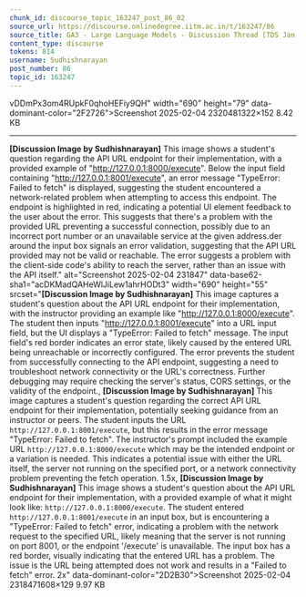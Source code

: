 ```yaml
---
chunk_id: discourse_topic_163247_post_86_02
source_url: https://discourse.onlinedegree.iitm.ac.in/t/163247/86
source_title: GA3 - Large Language Models - Discussion Thread [TDS Jan 2025]
content_type: discourse
tokens: 814
username: Sudhishnarayan
post_number: 86
topic_id: 163247
---
```


vDDmPx3om4RUpkF0qhoHEFiy9QH" width="690" height="79" data-dominant-color="2F2726">Screenshot 2025-02-04 2320481322×152 8.42 KB

---

**[Discussion Image by Sudhishnarayan]** This image shows a student's question regarding the API URL endpoint for their implementation, with a provided example of "http://127.0.0.1:8000/execute". Below the input field containing "http://127.0.0.1:8001/execute", an error message "TypeError: Failed to fetch" is displayed, suggesting the student encountered a network-related problem when attempting to access this endpoint. The endpoint is highlighted in red, indicating a potential UI element feedback to the user about the error. This suggests that there's a problem with the provided URL preventing a successful connection, possibly due to an incorrect port number or an unavailable service at the given address.der around the input box signals an error validation, suggesting that the API URL provided may not be valid or reachable. The error suggests a problem with the client-side code's ability to reach the server, rather than an issue with the API itself." alt="Screenshot 2025-02-04 231847" data-base62-sha1="acDKMadQAHeWlJiLew1ahrHODt3" width="690" height="55" srcset="**[Discussion Image by Sudhishnarayan]** This image captures a student's question about the API URL endpoint for their implementation, with the instructor providing an example like "http://127.0.0.1:8000/execute". The student then inputs "http://127.0.0.1:8001/execute" into a URL input field, but the UI displays a "TypeError: Failed to fetch" message. The input field's red border indicates an error state, likely caused by the entered URL being unreachable or incorrectly configured. The error prevents the student from successfully connecting to the API endpoint, suggesting a need to troubleshoot network connectivity or the URL's correctness. Further debugging may require checking the server's status, CORS settings, or the validity of the endpoint., **[Discussion Image by Sudhishnarayan]** This image captures a student's question regarding the correct API URL endpoint for their implementation, potentially seeking guidance from an instructor or peers. The student inputs the URL `http://127.0.0.1:8001/execute`, but this results in the error message "TypeError: Failed to fetch". The instructor's prompt included the example URL `http://127.0.0.1:8000/execute` which may be the intended endpoint or a variation is needed. This indicates a potential issue with either the URL itself, the server not running on the specified port, or a network connectivity problem preventing the fetch operation. 1.5x, **[Discussion Image by Sudhishnarayan]** This image shows a student's question about the API URL endpoint for their implementation, with a provided example of what it might look like: `http://127.0.0.1:8000/execute`. The student entered `http://127.0.0.1:8001/execute` in an input box, but is encountering a "TypeError: Failed to fetch" error, indicating a problem with the network request to the specified URL, likely meaning that the server is not running on port 8001, or the endpoint '/execute' is unavailable. The input box has a red border, visually indicating that the entered URL has a problem. The issue is the URL being attempted does not work and results in a "Failed to fetch" error. 2x" data-dominant-color="2D2B30">Screenshot 2025-02-04 2318471608×129 9.97 KB
